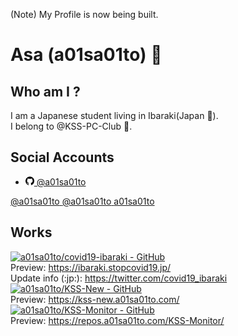 (Note) My Profile is now being built.

# Asa (a01sa01to) :wave:

## Who am I ?
I am a Japanese student living in Ibaraki(Japan :japan:).<br>
I belong to @KSS-PC-Club :school:.

## Social Accounts

 - <a href="https://github.com/a01sa01to/"><img src="./img/github.svg" alt="GitHub" height="14"> @a01sa01to</a>

<div class="flex">
    <a class="sns github" href="https://github.com/a01sa01to/">
      <i class="fab fa-github"></i>
      <span>@a01sa01to</span>
    </a>
    <a class="sns twitter" href="https://twitter.com/a01sa01to" target="_blank">
      <i class="fab fa-twitter"></i>
      <span>@a01sa01to</span>
    </a>
    <a class="sns insta" href="https://www.instagram.com/a01sa01to/" target="_blank">
      <i class="fab fa-instagram"></i>
      <span><i class="fas fa-lock"></i> a01sa01to</span>
    </a>
</div>

## Works
<div class="flex">
  <div>
    <a href="https://github.com/a01sa01to/covid19-ibaraki">
      <img src="https://gh-card.dev/repos/a01sa01to/covid19-ibaraki.svg" alt="a01sa01to/covid19-ibaraki - GitHub">
    </a><br>
    Preview: <a href="https://ibaraki.stopcovid19.jp/" target="_blank">https://ibaraki.stopcovid19.jp/</a><br>
    Update info (:jp:): <a href="https://twitter.com/covid19_ibaraki" target="_blank">https://twitter.com/covid19_ibaraki</a>
  </div>
  <div>
    <a href="https://github.com/a01sa01to/KSS-New">
      <img src="https://gh-card.dev/repos/a01sa01to/KSS-New.svg" alt="a01sa01to/KSS-New - GitHub">
    </a><br>
    Preview: <a href="https://kss-new.a01sa01to.com/" target="_blank">https://kss-new.a01sa01to.com/</a>
  </div>
  <div>
    <a href="https://github.com/a01sa01to/KSS-Monitor">
      <img src="https://gh-card.dev/repos/a01sa01to/KSS-Monitor.svg" alt="a01sa01to/KSS-Monitor - GitHub">
    </a><br>
    Preview: <a href="https://repos.a01sa01to.com/KSS-Monitor/" target="_blank">https://repos.a01sa01to.com/KSS-Monitor/</a>
  </div>
</div>